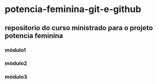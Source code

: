 # potencia-feminina-git-e-github

## repositorio do curso ministrado para o projeto potencia feminina

### módulo1
### módulo2
### módulo3
